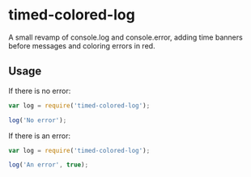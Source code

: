 # timed-colored-log
A small revamp of console.log and console.error, adding time banners before messages and coloring errors in red.

## Usage

If there is no error:
```javascript
var log = require('timed-colored-log');

log('No error');
```

If there is an error:
```javascript
var log = require('timed-colored-log');

log('An error', true);
```
